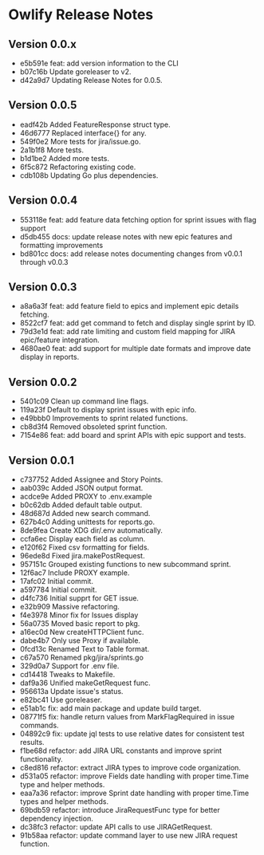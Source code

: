 # Owlify Release Notes

## Version 0.0.x

- e5b591e feat: add version information to the CLI
- b07c16b Update goreleaser to v2.
- d42a9d7 Updating Release Notes for 0.0.5.

## Version 0.0.5

- eadf42b Added FeatureResponse struct type.
- 46d6777 Replaced interface{} for any.
- 549f0e2 More tests for jira/issue.go.
- 2a1b1f8 More tests.
- b1d1be2 Added more tests.
- 6f5c872 Refactoring existing code.
- cdb108b Updating Go plus dependencies.

## Version 0.0.4

- 553118e feat: add feature data fetching option for sprint issues with flag support
- d5db455 docs: update release notes with new epic features and formatting improvements
- bd801cc docs: add release notes documenting changes from
v0.0.1 through v0.0.3

## Version 0.0.3

- a8a6a3f feat: add feature field to epics and implement epic details fetching.
- 8522cf7 feat: add get command to fetch and display single sprint by ID.
- 79d3e1d feat: add rate limiting and custom field mapping for JIRA epic/feature integration.
- 4680ae0 feat: add support for multiple date formats and improve date display in reports.

## Version 0.0.2

- 5401c09 Clean up command line flags.
- 119a23f Default to display sprint issues with epic info.
- e49bbb0 Improvements to sprint related functions.
- cb8d3f4 Removed obsoleted sprint function.
- 7154e86 feat: add board and sprint APIs with epic support and tests.

## Version 0.0.1

- c737752 Added Assignee and Story Points.
- aab039c Added JSON output format.
- acdce9e Added PROXY to .env.example
- b0c62db Added default table output.
- 48d687d Added new search command.
- 627b4c0 Adding unittests for reports.go.
- 8de9fea Create XDG dir/.env automatically.
- ccfa6ec Display each field as column.
- e120f62 Fixed csv formatting for fields.
- 96ede8d Fixed jira.makePostRequest.
- 957151c Grouped existing functions to new subcommand sprint.
- 12f6ac7 Include PROXY example.
- 17afc02 Initial commit.
- a597784 Initial commit.
- d4fc736 Initial supprt for GET issue.
- e32b909 Massive refactoring.
- f4e3978 Minor fix for Issues display
- 56a0735 Moved basic report to pkg.
- a16ec0d New createHTTPClient func.
- dabe4b7 Only use Proxy if available.
- 0fcd13c Renamed Text to Table format.
- c67a570 Renamed pkg/jira/sprints.go
- 329d0a7 Support for .env file.
- cd14418 Tweaks to Makefile.
- daf9a36 Unified makeGetRequest func.
- 956613a Update issue's status.
- e82bc41 Use goreleaser.
- e51ab1c fix: add main package and update build target.
- 08771f5 fix: handle return values from MarkFlagRequired in issue commands.
- 04892c9 fix: update jql tests to use relative dates for consistent test results.
- f1be68d refactor: add JIRA URL constants and improve sprint functionality.
- c8ed816 refactor: extract JIRA types to improve code organization.
- d531a05 refactor: improve Fields date handling with proper time.Time type and helper methods.
- eaa7a36 refactor: improve Sprint date handling with proper time.Time types and helper methods.
- 69bdb59 refactor: introduce JiraRequestFunc type for better dependency injection.
- dc38fc3 refactor: update API calls to use JIRAGetRequest.
- 91b58aa refactor: update command layer to use new JIRA request function.
